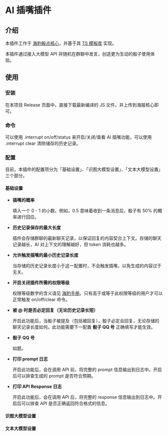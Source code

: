 # AI 插嘴插件

## 介绍

本插件工作于 [海豹骰点核心](https://github.com/sealdice/sealdice-core)，并基于其 [TS 模板库](https://github.com/sealdice/sealdice-js-ext-template) 实现。

本插件通过接入大模型 API 并随机在群聊中发言，创造更为生动的骰子使用体验。

## 使用

### 安装

在本项目 Release 页面中，直接下载最新编译的 JS 文件，并上传到海报核心即可。

### 命令

可以使用 .interrupt on/off/status 来开启/关闭/查看 AI 插嘴功能，可以使用 .interrupt clear 清除储存的历史记录。

### 配置

目前，本插件的配置项分为「基础设置」、「识图大模型设置」、「文本大模型设置」三个部分。

#### 基础设置

* **插嘴的概率**
  
  填入一个 0 - 1 的小数。例如，0.5 意味着收到一条消息后，骰子有 50% 的概率进行回应。

* **历史记录保存的最大长度**

  插件会存储群聊的最新聊天记录，以保证回复的内容契合上下文。存储的聊天记录越长，AI 对上下文的理解越好，但 token 消耗也越多。

* **允许触发插嘴的最小历史记录长度**

  当存储的历史记录长度小于这一配置时，不会触发插嘴，以免生成的内容过于无关。

* **开启关闭插件所需的权限等级**

  权限等级数字的含义请见 [海豹手册](https://mintcider.github.io/sealdice-manual-next/advanced/js_example.html#%E6%9D%83%E9%99%90%E8%AF%86%E5%88%AB)。只有高于或等于此权限等级的用户才可以正常触发 on/off/clear 命令。

* **被 @ 时是否必定回复（无论历史记录长短）**

  开启此功能后，当骰子被提及（包括被回复），骰子必定会回复，无论存储的聊天记录长度如何。此功能需要下一配置 **骰子 QQ 号** 正确填写才能生效。

* **骰子 QQ 号**

  如题。

* **打印 prompt 日志**

  开启此功能后，会在调用 API 前，将完整的 prompt 信息输出到日志中。开启后可以排查生成的 prompt 是否符合预期。

* **打印 API Response 日志**

  开启此功能后，会在调用 API 后，将完整的 response 信息输出到日志中。开启后可以排查 API 是否正确返回符合格式的信息。

#### 识图大模型设置

#### 文本大模型设置
